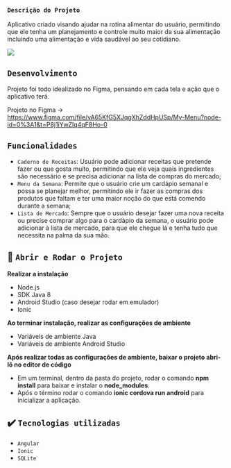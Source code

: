 ### `Descrição do Projeto`
Aplicativo criado visando ajudar na rotina alimentar do usuário, permitindo que ele tenha um planejamento e controle
muito maior da sua alimentação incluindo uma alimentação e vida saudável ao seu cotidiano.

<p align="left">
    <img src="https://img.shields.io/badge/Status-Em desenvolvimento-yellow?style=for-the-badge"/>   
</p>

## `Desenvolvimento`
Projeto foi todo idealizado no Figma, pensando em cada tela e ação que o aplicativo terá.


Projeto no Figma -> https://www.figma.com/file/vA65KfG5XJqgXhZddHpUSp/My-Menu?node-id=0%3A1&t=P8j1iYwZIq4qF8Ho-0






## `Funcionalidades`
- `Caderno de Receitas`: Usuário pode adicionar receitas que pretende fazer ou que gosta muito, permitindo que ele veja quais ingredientes são necessário e se precisa adicionar na lista de compras do mercado;
- `Menu da Semana`: Permite que o usuário crie um cardápio semanal e possa se planejar melhor, permitindo ele ir fazer as compras dos produtos que faltam e ter uma maior noção do que está comendo durante a semana;
- `Lista de Mercado`: Sempre que o usuário desejar fazer uma nova receita ou precise comprar algo para o cardápio da semana, o usuário pode adicionar à lista de mercado, para que ele chegue lá e tenha tudo que necessita na palma da sua mão.

## :hammer: `Abrir e Rodar o Projeto`
**Realizar a instalação**
- Node.js
- SDK Java 8
- Android Studio (caso desejar rodar em emulador)
- Ionic

**Ao terminar instalação, realizar as configurações de ambiente**
- Variáveis de ambiente Java
- Variáveis de ambiente Android Studio

**Após realizar todas as configurações de ambiente, baixar o projeto abri-lô no editor de código**
- Em um terminal, dentro da pasta do projeto, rodar o comando **npm install** para baixar e instalar o **node_modules**.
- Após o término rodar o comando **ionic cordova run android** para inicializar a aplicação.

## ✔️ `Tecnologias utilizadas`
- `Angular`
- `Ionic`
- `SQLite`

